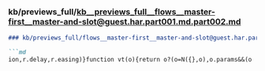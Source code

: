 ### kb/previews_full/kb__previews_full__flows__master-first__master-and-slot@guest.har.part001.md.part002.md

```md
### kb/previews_full/flows__master-first__master-and-slot@guest.har.part001.md (part 002)

```md
ion,r.delay,r.easing)}function vt(o){return o?(o=N({},o),o.params&&(o
```

```

```
